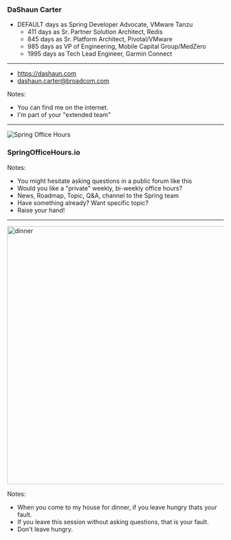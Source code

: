 ### DaShaun Carter

- <span id="the-number-of-days">DEFAULT</span> days as Spring Developer Advocate, VMware Tanzu
    - 411 days as Sr. Partner Solution Architect, Redis <!-- .element: class="fragment" -->
    - 845 days as Sr. Platform Architect, Pivotal/VMware <!-- .element: class="fragment" -->
    - 985 days as VP of Engineering, Mobile Capital Group/MedZero <!-- .element: class="fragment" -->
    - 1995 days as Tech Lead Engineer, Garmin Connect <!-- .element: class="fragment" -->

---

- https://dashaun.com 
- dashaun.carter@broadcom.com

Notes:
- You can find me on the internet.
- I'm part of your "extended team"

---

![Spring Office Hours](images/spring-office-hours-blank.png)

### SpringOfficeHours.io

Notes:
- You might hesitate asking questions in a public forum like this
- Would you like a "private" weekly, bi-weekly office hours?
- News, Roadmap, Topic, Q&A, channel to the Spring team
- Have something already? Want specific topic?
- Raise your hand!

---

<img src="images/dinner.png" alt="dinner" width="600"/>

Notes:
- When you come to my house for dinner, if you leave hungry thats your fault.
- If you leave this session without asking questions, that is your fault.
- Don't leave hungry.
